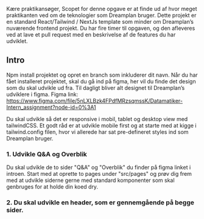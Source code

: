 Kære praktikansøger,
Scopet for denne opgave er at finde ud af hvor meget praktikanten ved om de teknologier som Dreamplan bruger.
Dette projekt er en standard React/Tailwind / NextJs template som minder om Dreamplan’s nuværende frontend projekt.
Du har fire timer til opgaven, og den afleveres ved at lave et pull request med en beskrivelse af de features du har udviklet.

## Intro
Npm install projektet og opret en branch som inkluderer dit navn.
Når du har fået installeret projektet, skal du gå ind på figma, her vil du finde det design som du skal udvikle ud fra. Til dagligt bliver alt designet til Dreamplan’s udviklere i figma.
Figma link: https://www.figma.com/file/5nLXLBzk4FPdfMRzsqmssK/Datamatiker-Intern_assignment?node-id=0%3A1

Du skal udvikle så det er responsive i mobil, tablet og desktop view med tailwindCSS.
Et godt råd er at udvikle mobile first og at starte med at kigge i tailwind.config filen, hvor vi allerede har sat pre-defineret styles ind som Dreamplan bruger.

### 1. Udvikle Q&A og Overblik 
Du skal udvikle de to sider "Q&A" og "Overblik" du finder på figma linket i introen.
Start med at oprette to pages under "src/pages" og prøv dig frem med at udvikle siderne gerne med standard komponenter som skal genbruges for at holde din koed dry.

### 2. Du skal udvikle en header, som er gennemgående på begge sider.




